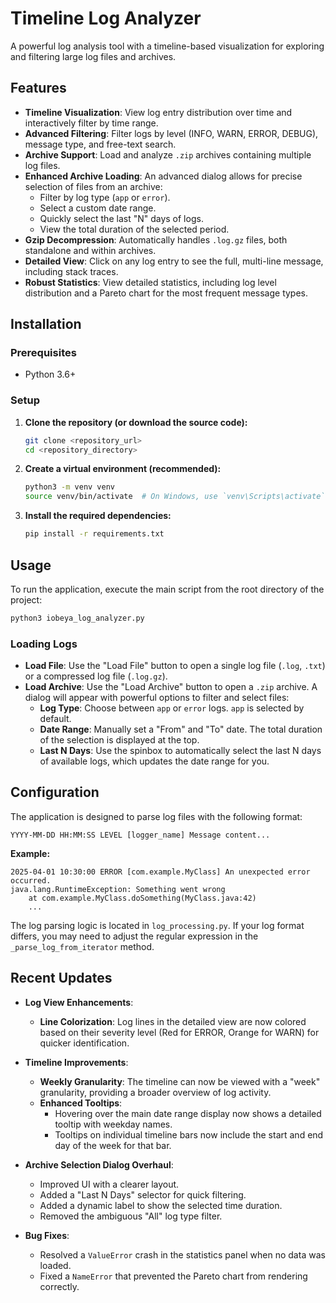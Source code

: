 # Timeline Log Analyzer

A powerful log analysis tool with a timeline-based visualization for exploring and filtering large log files and archives.

## Features

-   **Timeline Visualization**: View log entry distribution over time and interactively filter by time range.
-   **Advanced Filtering**: Filter logs by level (INFO, WARN, ERROR, DEBUG), message type, and free-text search.
-   **Archive Support**: Load and analyze `.zip` archives containing multiple log files.
-   **Enhanced Archive Loading**: An advanced dialog allows for precise selection of files from an archive:
    -   Filter by log type (`app` or `error`).
    -   Select a custom date range.
    -   Quickly select the last "N" days of logs.
    -   View the total duration of the selected period.
-   **Gzip Decompression**: Automatically handles `.log.gz` files, both standalone and within archives.
-   **Detailed View**: Click on any log entry to see the full, multi-line message, including stack traces.
-   **Robust Statistics**: View detailed statistics, including log level distribution and a Pareto chart for the most frequent message types.

## Installation

### Prerequisites

-   Python 3.6+

### Setup

1.  **Clone the repository (or download the source code):**
    ```bash
    git clone <repository_url>
    cd <repository_directory>
    ```

2.  **Create a virtual environment (recommended):**
    ```bash
    python3 -m venv venv
    source venv/bin/activate  # On Windows, use `venv\Scripts\activate`
    ```

3.  **Install the required dependencies:**
    ```bash
    pip install -r requirements.txt
    ```

## Usage

To run the application, execute the main script from the root directory of the project:

```bash
python3 iobeya_log_analyzer.py
```

### Loading Logs

-   **Load File**: Use the "Load File" button to open a single log file (`.log`, `.txt`) or a compressed log file (`.log.gz`).
-   **Load Archive**: Use the "Load Archive" button to open a `.zip` archive. A dialog will appear with powerful options to filter and select files:
    -   **Log Type**: Choose between `app` or `error` logs. `app` is selected by default.
    -   **Date Range**: Manually set a "From" and "To" date. The total duration of the selection is displayed at the top.
    -   **Last N Days**: Use the spinbox to automatically select the last N days of available logs, which updates the date range for you.

## Configuration

The application is designed to parse log files with the following format:

```
YYYY-MM-DD HH:MM:SS LEVEL [logger_name] Message content...
```

**Example:**
```
2025-04-01 10:30:00 ERROR [com.example.MyClass] An unexpected error occurred.
java.lang.RuntimeException: Something went wrong
    at com.example.MyClass.doSomething(MyClass.java:42)
    ...
```

The log parsing logic is located in `log_processing.py`. If your log format differs, you may need to adjust the regular expression in the `_parse_log_from_iterator` method.

## Recent Updates

-   **Log View Enhancements**:
    -   **Line Colorization**: Log lines in the detailed view are now colored based on their severity level (Red for ERROR, Orange for WARN) for quicker identification.

-   **Timeline Improvements**:
    -   **Weekly Granularity**: The timeline can now be viewed with a "week" granularity, providing a broader overview of log activity.
    -   **Enhanced Tooltips**: 
        -   Hovering over the main date range display now shows a detailed tooltip with weekday names.
        -   Tooltips on individual timeline bars now include the start and end day of the week for that bar.

-   **Archive Selection Dialog Overhaul**:
    -   Improved UI with a clearer layout.
    -   Added a "Last N Days" selector for quick filtering.
    -   Added a dynamic label to show the selected time duration.
    -   Removed the ambiguous "All" log type filter.
-   **Bug Fixes**:
    -   Resolved a `ValueError` crash in the statistics panel when no data was loaded.
    -   Fixed a `NameError` that prevented the Pareto chart from rendering correctly.
